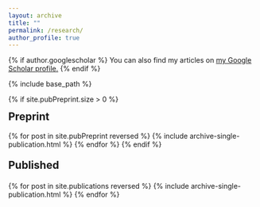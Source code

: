 ```yaml
---
layout: archive
title: ""
permalink: /research/
author_profile: true
---
```


{% if author.googlescholar %}
  You can also find my articles on <u><a href="{{author.googlescholar}}">my Google Scholar profile</a>.</u>
{% endif %}

{% include base_path %}

{% if site.pubPreprint.size > 0 %}
   <h2 style="margin-top: 0px;">Preprint</h2>
   {% for post in site.pubPreprint reversed %}
      {% include archive-single-publication.html %}
   {% endfor %}
{% endif %}
<h2 style="margin: 1em 0 1em;">Published</h2>
{% for post in site.publications reversed %}
  {% include archive-single-publication.html %}
{% endfor %}
